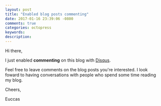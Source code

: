 ```yaml
---
layout: post
title: "Enabled blog posts commenting"
date: 2017-01-16 23:39:06 -0800
comments: true
categories: octopress
keywords: 
description: 
---
```


Hi there,

I just enabled **commenting** on this blog with [Disqus](https://disqus.com/).

Feel free to leave comments on the blog posts you're interested. I look foward to having conversations with people who spend some time reading my blog.

Cheers,

Euccas
